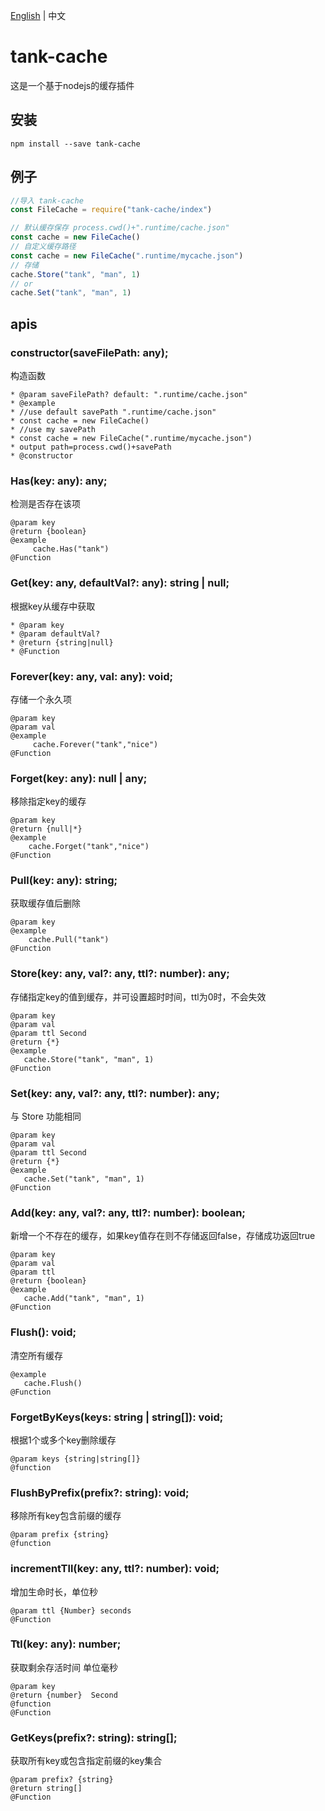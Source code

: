 [English](./README.md) | 中文

# tank-cache

这是一个基于nodejs的缓存插件

## 安装

```shell
npm install --save tank-cache
```

## 例子

```js
//导入 tank-cache
const FileCache = require("tank-cache/index")

// 默认缓存保存 process.cwd()+".runtime/cache.json"
const cache = new FileCache()
// 自定义缓存路径
const cache = new FileCache(".runtime/mycache.json")
// 存储 
cache.Store("tank", "man", 1)
// or 
cache.Set("tank", "man", 1)


```

## apis

### constructor(saveFilePath: any);

构造函数

```
* @param saveFilePath? default: ".runtime/cache.json"
* @example
* //use default savePath ".runtime/cache.json"
* const cache = new FileCache()
* //use my savePath
* const cache = new FileCache(".runtime/mycache.json")
* output path=process.cwd()+savePath
* @constructor
```

### Has(key: any): any;

检测是否存在该项

```
@param key
@return {boolean}
@example
     cache.Has("tank")
@Function
```

### Get(key: any, defaultVal?: any): string | null;

根据key从缓存中获取

```
* @param key
* @param defaultVal?
* @return {string|null}
* @Function
```

### Forever(key: any, val: any): void;

存储一个永久项

```
@param key
@param val
@example
     cache.Forever("tank","nice")
@Function
```

### Forget(key: any): null | any;

移除指定key的缓存

```
@param key
@return {null|*}
@example
    cache.Forget("tank","nice")
@Function
```

### Pull(key: any): string;

获取缓存值后删除

```
@param key
@example
    cache.Pull("tank")
@Function
```

### Store(key: any, val?: any, ttl?: number): any;

存储指定key的值到缓存，并可设置超时时间，ttl为0时，不会失效

```
@param key
@param val
@param ttl Second
@return {*}
@example
   cache.Store("tank", "man", 1)
@Function
```

### Set(key: any, val?: any, ttl?: number): any;

与 Store 功能相同

```
@param key
@param val
@param ttl Second
@return {*}
@example
   cache.Set("tank", "man", 1)
@Function
```

### Add(key: any, val?: any, ttl?: number): boolean;

新增一个不存在的缓存，如果key值存在则不存储返回false，存储成功返回true

```
@param key
@param val
@param ttl
@return {boolean}
@example
   cache.Add("tank", "man", 1)
@Function
```

### Flush(): void;

清空所有缓存

```
@example
   cache.Flush()
@Function
```

### ForgetByKeys(keys: string | string[]): void;

根据1个或多个key删除缓存

```
@param keys {string|string[]}
@function
```

### FlushByPrefix(prefix?: string): void;

移除所有key包含前缀的缓存

```
@param prefix {string}
@function
```

### incrementTll(key: any, ttl?: number): void;

增加生命时长，单位秒

```
@param ttl {Number} seconds
@Function
```

### Ttl(key: any): number;

获取剩余存活时间 单位毫秒

```
@param key
@return {number}  Second
@function
@Function
```

### GetKeys(prefix?: string): string[];

获取所有key或包含指定前缀的key集合

```
@param prefix? {string}
@return string[]
@Function
```
